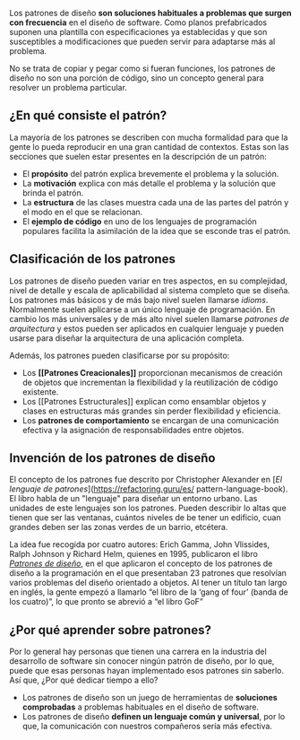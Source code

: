 Los patrones de diseño **son soluciones habituales a problemas que surgen con frecuencia** en el diseño de software. Como planos prefabricados suponen una plantilla con especificaciones ya establecidas y que son susceptibles a modificaciones que pueden servir para adaptarse más al problema.

No se trata de copiar y pegar como si fueran funciones, los patrones de diseño no son una porción de código, sino un concepto general para resolver un problema particular.

## ¿En qué consiste el patrón?
La mayoría de los patrones se describen con mucha formalidad para que la gente lo pueda reproducir en una gran cantidad de contextos. Estas son las secciones que suelen estar presentes en la descripción de un patrón:
- El **propósito** del patrón explica brevemente el problema y la solución.
- La **motivación** explica con más detalle el problema y la solución que brinda el patrón.
- La **estructura** de las clases muestra cada una de las partes del patrón y el modo en el que se relacionan.
- El **ejemplo de código** en uno de los lenguajes de programación populares facilita la asimilación de la idea que se esconde tras el patrón.
## Clasificación de los patrones
Los patrones de diseño pueden variar en tres aspectos, en su complejidad, nivel de detalle y escala de aplicabilidad al sistema completo que se diseña. Los patrones más básicos y de más bajo nivel suelen llamarse *idioms*. Normalmente suelen aplicarse a un único lenguaje de programación. En cambio los más universales y de más alto nivel suelen llamarse *patrones de arquitectura* y estos pueden ser aplicados en cualquier lenguaje y pueden usarse para diseñar la arquitectura de una aplicación completa.

Además, los patrones pueden clasificarse por su propósito:
- Los **[[Patrones Creacionales]]** proporcionan mecanismos de creación de objetos que incrementan la flexibilidad y la reutilización de código existente.
- Los [[Patrones Estructurales]] explican como ensamblar objetos y clases en estructuras más grandes sin perder flexibilidad y eficiencia.
- Los **patrones de comportamiento** se encargan de una comunicación efectiva y la asignación de responsabilidades entre objetos.
## Invención de los patrones de diseño
El concepto de los patrones fue descrito por Christopher Alexander en [*El lenguaje de patrones*](https://refactoring.guru/es/ pattern-language-book). El libro habla de un "lenguaje" para diseñar un entorno urbano. Las unidades de este lenguajes son los patrones. Pueden describir lo altas que tienen que ser las ventanas, cuántos niveles de be tener un edificio, cuan grandes deben ser las zonas verdes de un barrio, etcétera. 

La idea fue recogida por cuatro autores: Erich Gamma, John Vlissides, Ralph Johnson y Richard Helm, quienes en 1995, publicaron el libro [*Patrones de diseño*](https://refactoring.guru/es/gof-book), en el que aplicaron el concepto de los patrones de diseño a la programación en el que presentaban 23 patrones que resolvían varios problemas del diseño orientado a objetos. Al tener un título tan largo en inglés, la gente empezó a llamarlo “el libro de la ‘gang of four’ (banda de los cuatro)”, lo que pronto se abrevió a “el libro GoF”
## ¿Por qué aprender sobre patrones?
Por lo general hay personas que tienen una carrera en la industria del desarrollo de software sin conocer ningún patrón de diseño, por lo que, puede que esas personas hayan implementado esos patrones sin saberlo. Así que, ¿Por qué dedicar tiempo a ello?
- Los patrones de diseño son un juego de herramientas de **soluciones comprobadas** a problemas habituales en el diseño de software.
- Los patrones de diseño **definen un lenguaje común y universal**, por lo que, la comunicación con nuestros compañeros sería más efectiva.

